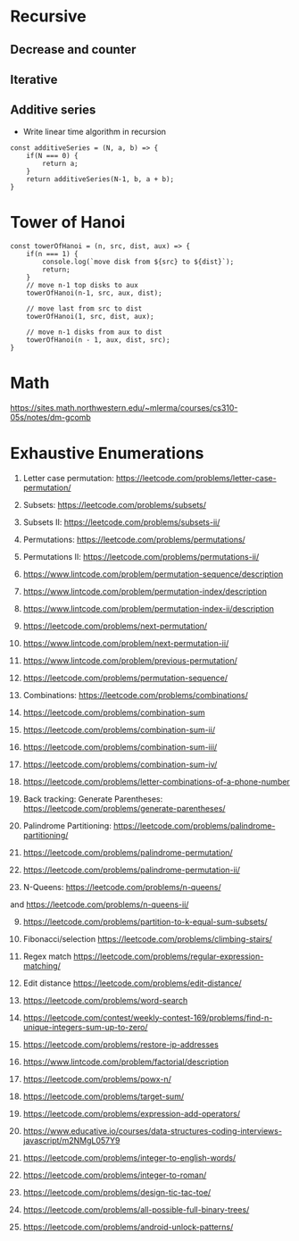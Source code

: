 # Recursive
## Decrease and counter
## Iterative
## Additive series
- Write linear time algorithm in recursion
```
const additiveSeries = (N, a, b) => {
    if(N === 0) {
        return a;
    }
    return additiveSeries(N-1, b, a + b);
}
```
# Tower of Hanoi
```
const towerOfHanoi = (n, src, dist, aux) => {
    if(n === 1) {
        console.log(`move disk from ${src} to ${dist}`);
        return;
    }
    // move n-1 top disks to aux
    towerOfHanoi(n-1, src, aux, dist);

    // move last from src to dist
    towerOfHanoi(1, src, dist, aux);

    // move n-1 disks from aux to dist
    towerOfHanoi(n - 1, aux, dist, src);
}

```
# Math
https://sites.math.northwestern.edu/~mlerma/courses/cs310-05s/notes/dm-gcomb
# Exhaustive Enumerations

1. Letter case permutation: https://leetcode.com/problems/letter-case-permutation/

2. Subsets: https://leetcode.com/problems/subsets/

3. Subsets II: https://leetcode.com/problems/subsets-ii/

4. Permutations: https://leetcode.com/problems/permutations/

5. Permutations II: https://leetcode.com/problems/permutations-ii/

5. https://www.lintcode.com/problem/permutation-sequence/description

5. https://www.lintcode.com/problem/permutation-index/description

5. https://www.lintcode.com/problem/permutation-index-ii/description

5. https://leetcode.com/problems/next-permutation/

5. https://www.lintcode.com/problem/next-permutation-ii/

5. https://www.lintcode.com/problem/previous-permutation/

5. https://leetcode.com/problems/permutation-sequence/

6. Combinations: https://leetcode.com/problems/combinations/

6. https://leetcode.com/problems/combination-sum

6. https://leetcode.com/problems/combination-sum-ii/

6. https://leetcode.com/problems/combination-sum-iii/

6. https://leetcode.com/problems/combination-sum-iv/

6. https://leetcode.com/problems/letter-combinations-of-a-phone-number

7. Back tracking: Generate Parentheses: https://leetcode.com/problems/generate-parentheses/

8. Palindrome Partitioning: https://leetcode.com/problems/palindrome-partitioning/

9. https://leetcode.com/problems/palindrome-permutation/

9. https://leetcode.com/problems/palindrome-permutation-ii/

9. N-Queens: https://leetcode.com/problems/n-queens/ 

and https://leetcode.com/problems/n-queens-ii/

9. https://leetcode.com/problems/partition-to-k-equal-sum-subsets/

10. Fibonacci/selection https://leetcode.com/problems/climbing-stairs/

11. Regex match https://leetcode.com/problems/regular-expression-matching/

12. Edit distance https://leetcode.com/problems/edit-distance/
13. https://leetcode.com/problems/word-search

14. https://leetcode.com/contest/weekly-contest-169/problems/find-n-unique-integers-sum-up-to-zero/

15. https://leetcode.com/problems/restore-ip-addresses

16. https://www.lintcode.com/problem/factorial/description

17. https://leetcode.com/problems/powx-n/

18. https://leetcode.com/problems/target-sum/

18. https://leetcode.com/problems/expression-add-operators/

19. https://www.educative.io/courses/data-structures-coding-interviews-javascript/m2NMgL057Y9

20. https://leetcode.com/problems/integer-to-english-words/

21. https://leetcode.com/problems/integer-to-roman/

22. https://leetcode.com/problems/design-tic-tac-toe/

23. https://leetcode.com/problems/all-possible-full-binary-trees/

24. https://leetcode.com/problems/android-unlock-patterns/